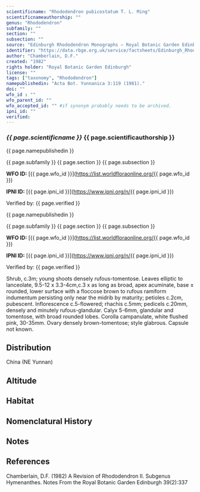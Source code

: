 ```yaml
---
scientificname: "Rhododendron pubicostatum T. L. Ming"
scientificnameauthorship: ""
genus: "Rhododendron"
subfamily: ""
section: ""
subsection: ""
source: "Edinburgh Rhododendron Monographs – Royal Botanic Garden Edinburgh"
identifier: "https://data.rbge.org.uk/service/factsheets/Edinburgh_Rhododendron_Monographs.xhtml"
author: "Chamberlain, D.F."
created: "1982"
rights holder: "Royal Botanic Garden Edinburgh"
license: ""
tags: ["taxonomy", "Rhododendron"]
namepublishedin: "Acta Bot. Yunnanica 3:119 (1981)."
doi: ""
wfo_id : ""
wfo_parent_id: ""
wfo_accepted_id: "" #if synonym probably needs to be archived.                      
ipni_id: ""
verified:
---
```

### _{{ page.scientificname }}_ {{ page.scientificauthorship }}
 {{ page.namepublishedin }}

{{ page.subfamily }} {{ page.section }} {{ page.subsection }}

**WFO ID:** [{{ page.wfo_id }}](https://list.worldfloraonline.org/{{ page.wfo_id }})

**IPNI ID:** [{{ page.ipni_id }}](https://www.ipni.org/n/{{ page.ipni_id }})

Verified by: {{ page.verified }}

 {{ page.namepublishedin }}

{{ page.subfamily }} {{ page.section }} {{ page.subsection }}

**WFO ID:** [{{ page.wfo_id }}](https://list.worldfloraonline.org/{{ page.wfo_id }})

**IPNI ID:** [{{ page.ipni_id }}](https://www.ipni.org/n/{{ page.ipni_id }})

Verified by: {{ page.verified }}



Shrub, c.3m; young shoots densely rufous-tomentose. Leaves elliptic to lanceolate, 9.5-12 x 3.3-4cm,c.3 x as long as broad, apex acuminate, base ± rounded, lower surface with a floccose brown to rufous ramiform indumentum persisting only near the midrib by maturity; petioles c.2cm, pubescent. Inflorescence c.5-flowered; rhachis c.5mm; pedicels c.20mm, densely and minutely rufous-glandular. Calyx 5-6mm, glandular and tomentose, with broad rounded lobes. Corolla campanulate, white flushed pink, 30-35mm. Ovary densely brown-tomentose; style glabrous. Capsule not known.

## Distribution
China (NE Yunnan)

## Altitude


## Habitat


## Nomenclatural History

                       
## Notes


## References

Chamberlain, D.F. (1982) A Revision of Rhododendron II. Subgenus Hymenanthes. Notes From the Royal Botanic Garden Edinburgh 39(2):337
